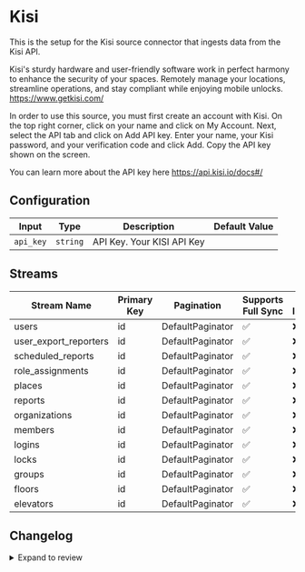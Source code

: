 # Kisi
This is the setup for the Kisi source connector that ingests data from the Kisi API.

Kisi's sturdy hardware and user-friendly software work in perfect harmony to enhance the security of your spaces. Remotely manage your locations, streamline operations, and stay compliant while enjoying mobile unlocks. https://www.getkisi.com/

In order to use this source, you must first create an account with Kisi.
On the top right corner, click on your name and click on My Account.
Next, select the API tab and click on Add API key. Enter your name, your Kisi password, and your verification code and click Add. Copy the API key shown on the screen.

You can learn more about the API key here https://api.kisi.io/docs#/

## Configuration

| Input | Type | Description | Default Value |
|-------|------|-------------|---------------|
| `api_key` | `string` | API Key. Your KISI API Key |  |

## Streams
| Stream Name | Primary Key | Pagination | Supports Full Sync | Supports Incremental |
|-------------|-------------|------------|---------------------|----------------------|
| users | id | DefaultPaginator | ✅ |  ❌  |
| user_export_reporters | id | DefaultPaginator | ✅ |  ❌  |
| scheduled_reports | id | DefaultPaginator | ✅ |  ❌  |
| role_assignments | id | DefaultPaginator | ✅ |  ❌  |
| places | id | DefaultPaginator | ✅ |  ❌  |
| reports | id | DefaultPaginator | ✅ |  ❌  |
| organizations | id | DefaultPaginator | ✅ |  ❌  |
| members | id | DefaultPaginator | ✅ |  ❌  |
| logins | id | DefaultPaginator | ✅ |  ❌  |
| locks | id | DefaultPaginator | ✅ |  ❌  |
| groups | id | DefaultPaginator | ✅ |  ❌  |
| floors | id | DefaultPaginator | ✅ |  ❌  |
| elevators | id | DefaultPaginator | ✅ |  ❌  |

## Changelog

<details>
  <summary>Expand to review</summary>

| Version          | Date              | Pull Request | Subject        |
|------------------|-------------------|--------------|----------------|
| 0.0.2 | 2024-10-28 | [47606](https://github.com/airbytehq/airbyte/pull/47606) | Update dependencies |
| 0.0.1 | 2024-10-18 | | Initial release by [@aazam-gh](https://github.com/aazam-gh) via Connector Builder |

</details>

